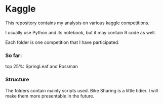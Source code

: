 Kaggle
======

This repository contains my analysis on various kaggle competitions. 

I usually use Python and its notebook, but it may contain R code as well.

Each folder is one competition that I have participated.  

### So far:

top 25%: SpringLeaf and Rossman

### Structure

The folders contain mainly scripts used. Bike Sharing is a little tidier. I will make them more presentable in the future.



